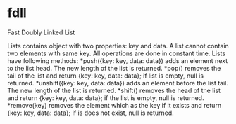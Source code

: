 # fdll
Fast Doubly Linked List

Lists contains object with two properties: key and data. A list cannot contain two elements with same key. All operations are done in constant time. Lists have following methods:
*push({key: key, data: data}) adds an element next to the list head. The new length of the list is returned.
*pop() removes the tail of the list and return {key: key, data: data}; if list is empty, null is returned.
*unshift({key: key, data: data}) adds an element before the list tail. The new length of the list is returned.
*shift() removes the head of the list and return {key: key, data: data}; if the list is empty, null is returned.
*remove(key) removes the element which as the key if it exists and return {key: key, data: data}; if is does not exist, null is returned.
